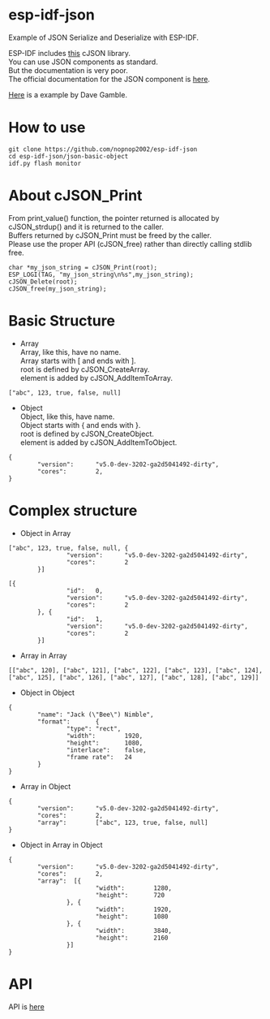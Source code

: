 # esp-idf-json
Example of JSON Serialize and Deserialize with ESP-IDF.


ESP-IDF includes [this](https://github.com/DaveGamble/cJSON) cJSON library.   
You can use JSON components as standard.   
But the documentation is very poor.   
The official documentation for the JSON component is [here](https://github.com/espressif/esp-idf/tree/master/components/json/README).

[Here](https://github.com/DaveGamble/cJSON/blob/master/tests/readme_examples.c) is a example by Dave Gamble.

# How to use
```
git clone https://github.com/nopnop2002/esp-idf-json
cd esp-idf-json/json-basic-object
idf.py flash monitor
```

# About cJSON_Print
From print_value() function, the pointer returned is allocated by cJSON_strdup()  and it is returned to the caller.   
Buffers returned by cJSON_Print must be freed by the caller.   
Please use the proper API (cJSON_free) rather than directly calling stdlib free.   

```
char *my_json_string = cJSON_Print(root);
ESP_LOGI(TAG, "my_json_string\n%s",my_json_string);
cJSON_Delete(root);
cJSON_free(my_json_string);
```


# Basic Structure   
- Array   
Array, like this, have no name.    
Array starts with [ and ends with ].   
root is defined by cJSON_CreateArray.   
element is added by cJSON_AddItemToArray.   
```
["abc", 123, true, false, null]
```

- Object   
Object, like this, have name.   
Object starts with { and ends with }.   
root is defined by cJSON_CreateObject.   
element is added by cJSON_AddItemToObject.   
```
{
        "version":      "v5.0-dev-3202-ga2d5041492-dirty",
        "cores":        2,
}
```

# Complex structure   

- Object in Array   
```
["abc", 123, true, false, null, {
                "version":      "v5.0-dev-3202-ga2d5041492-dirty",
                "cores":        2
        }]
```

```
[{
                "id":   0,
                "version":      "v5.0-dev-3202-ga2d5041492-dirty",
                "cores":        2
        }, {
                "id":   1,
                "version":      "v5.0-dev-3202-ga2d5041492-dirty",
                "cores":        2
        }]
```

- Array in Array   
```
[["abc", 120], ["abc", 121], ["abc", 122], ["abc", 123], ["abc", 124], ["abc", 125], ["abc", 126], ["abc", 127], ["abc", 128], ["abc", 129]]
```



- Object in Object   
```
{
        "name": "Jack (\"Bee\") Nimble",
        "format":       {
                "type": "rect",
                "width":        1920,
                "height":       1080,
                "interlace":    false,
                "frame rate":   24
        }
}
```

- Array in Object   
```
{
        "version":      "v5.0-dev-3202-ga2d5041492-dirty",
        "cores":        2,
        "array":        ["abc", 123, true, false, null]
}
```


- Object in Array in Object   
```
{
        "version":      "v5.0-dev-3202-ga2d5041492-dirty",
        "cores":        2,
        "array":  [{
                        "width":        1280,
                        "height":       720
                }, {
                        "width":        1920,
                        "height":       1080
                }, {
                        "width":        3840,
                        "height":       2160
                }]
}
```


# API
API is [here](https://cjson.docsforge.com/master/api/)


